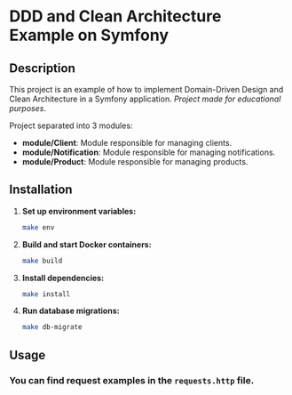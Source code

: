 # DDD and Clean Architecture Example on Symfony

## Description

This project is an example of how to implement Domain-Driven Design and Clean Architecture in a Symfony application.
*Project made for educational purposes*.

Project separated into 3 modules:

- **module/Client**: Module responsible for managing clients.
- **module/Notification**: Module responsible for managing notifications.
- **module/Product**: Module responsible for managing products.

## Installation

1. **Set up environment variables:**
    ```sh
   make env
    ```

2. **Build and start Docker containers:**
    ```sh
    make build
    ```

3. **Install dependencies:**
    ```sh
    make install
    ```

4. **Run database migrations:**
    ```sh
    make db-migrate
    ```

## Usage

### You can find request examples in the `requests.http` file.
